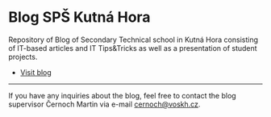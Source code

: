 # Blog SPŠ Kutná Hora

Repository of Blog of Secondary Technical school in Kutná Hora consisting of IT-based articles and IT Tips&Tricks as well as a presentation of student projects.

- [Visit blog](https://blog.voskh.cz)

---

If you have any inquiries about the blog, feel free to contact the blog supervisor Černoch Martin via e-mail [cernoch@voskh.cz](mailto:cernoch@voskh.cz).
